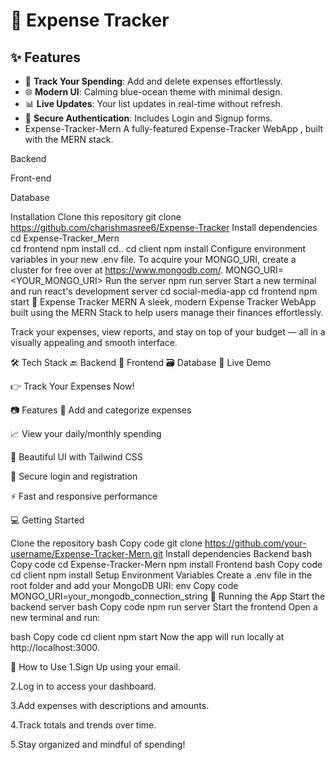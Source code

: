 # 🌊  Expense Tracker

## ✨ Features
- 💸 **Track Your Spending**: Add and delete expenses effortlessly.
- 🌐 **Modern UI**: Calming blue-ocean theme with minimal design.
- 📊 **Live Updates**: Your list updates in real-time without refresh.
- 📝 **Secure Authentication**: Includes Login and Signup forms.
- Expense-Tracker-Mern
A fully-featured Expense-Tracker WebApp , built with the MERN stack.

Backend
 

Front-end
 

Database

Installation
Clone this repository
git clone https://github.com/charishmasree6/Expense-Tracker
Install dependencies
cd Expense-Tracker_Mern  
cd frontend
npm install
cd..
cd client
npm install
Configure environment variables in your new .env file. To acquire your MONGO_URI, create a cluster for free over at https://www.mongodb.com/.
MONGO_URI=<YOUR_MONGO_URI> 
Run the server
npm run server
Start a new terminal and run react's development server
cd social-media-app
cd frontend
npm start
💸 Expense Tracker MERN A sleek, modern Expense Tracker WebApp built using the MERN Stack to help users manage their finances effortlessly.

Track your expenses, view reports, and stay on top of your budget — all in a visually appealing and smooth interface.

🛠 Tech Stack 🔙 Backend   🎨 Frontend   🗃️ Database  🚀 Live Demo

👉 Track Your Expenses Now!

📷 Features 🧾 Add and categorize expenses

📈 View your daily/monthly spending

🌈 Beautiful UI with Tailwind CSS

🔐 Secure login and registration

⚡ Fast and responsive performance

💻 Getting Started

Clone the repository bash Copy code git clone https://github.com/your-username/Expense-Tracker-Mern.git
Install dependencies Backend bash Copy code cd Expense-Tracker-Mern npm install Frontend bash Copy code cd client npm install
Setup Environment Variables Create a .env file in the root folder and add your MongoDB URI:
env Copy code MONGO_URI=your_mongodb_connection_string 🏁 Running the App Start the backend server bash Copy code npm run server Start the frontend Open a new terminal and run:

bash Copy code cd client npm start Now the app will run locally at http://localhost:3000.

📌 How to Use 1.Sign Up using your email.

2.Log in to access your dashboard.

3.Add expenses with descriptions and amounts.

4.Track totals and trends over time.

5.Stay organized and mindful of spending!
